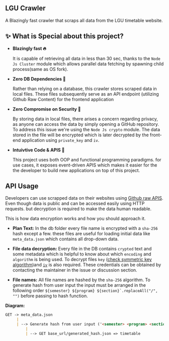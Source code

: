 ## LGU Crawler

A Blazingly fast crawler that scraps all data from the LGU timetable website.

## ✨ What is Special about this project?

- **Blazingly fast 🔥**

  It is capable of retrieving all data in less than 30 sec, thanks to the `Node Js Cluster` module which allows parallel data fetching by spawning child process(same as OS fork).

- **Zero DB Dependencies 🧠**

  Rather than relying on a database, this crawler stores scraped data in local files. These files subsequently serve as an API endpoint (utilizing Github Raw Content) for the frontend application

- **Zero Compromise on Security 🔐**

  By storing data in local files, there arises a concern regarding privacy, as anyone can access the data by simply opening a GitHub repository. To address this issue we're using the `Node Js crypto` module. The data stored in the file will be encrypted which is later decrypted by the front-end application using `private_key` and `iv`.

- **Intuivtive Code & APIS 🦄**

  This project uses both OOP and functional programming paradigms. for use cases, it exposes event-driven APIS which makes it easier for the the developer to build new applications on top of this project.

## API Usage

Developers can use scrapped data on their websites using [Github raw APIS](https://docs.github.com/en/rest/repos/contents?apiVersion=2022-11-28). Even though data is public and can be accessed easily using HTTP requests. but decryption is required to make the data human readable.

This is how data encryption works and how you should approach it.

- **Plan Text:** In the db folder every file name is encrypted with a `sha-256` hash except a few. these files are useful for loading initial data like `meta_data.json` which contains all drop-down data.

- **File data decryption:** Every file in the DB contains `crypted` text and some metadata which is helpful to know about which `encoding` and `algorithm` is being used. To decrypt files `key` ([check symmetric key algorithm](https://en.wikipedia.org/wiki/Symmetric-key_algorithm))and [`iv`](https://en.wikipedia.org/wiki/Initialization_vector) is also required. These credentials can be obtained by contacting the maintainer in the issue or discussion section.

- **File names:** All file names are hashed by the `sha-256` algorithm. To generate hash from user input the input must be arranged in the following order ``${semester} ${program} ${section}`.replaceAll("/", "")`` before passing to hash function.

**Diagram:**

```md
GET -> meta_data.json
     |
     | --> Generate hash from user input ('<semester> <program> <section>'.replaceAll('/', ''))
         |
         | --> GET base_url/generated_hash.json => timetable
```


